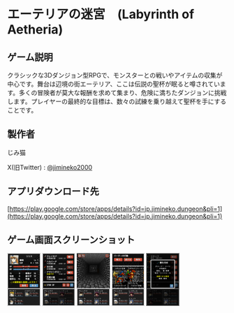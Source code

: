 <meta http-equiv="refresh" content="3;url=https://jimineko.com/">

# エーテリアの迷宮　(Labyrinth of Aetheria)

## ゲーム説明


クラシックな3Dダンジョン型RPGで、モンスターとの戦いやアイテムの収集が中心です。舞台は辺境の街エーテリア、ここは伝説の聖杯が眠ると噂されています。多くの冒険者が莫大な報酬を求めて集まり、危険に満ちたダンジョンに挑戦します。プレイヤーの最終的な目標は、数々の試練を乗り越えて聖杯を手にすることです。

## 製作者

じみ猫 

X(旧Twitter) : [@jimineko2000](https://twitter.com/jimineko2000)

## アプリダウンロード先
[https://play.google.com/store/apps/details?id=jp.jimineko.dungeon&pli=1](https://play.google.com/store/apps/details?id=jp.jimineko.dungeon&pli=1)

## ゲーム画面スクリーンショット

<img src="pics/001small.png" width="15%"> <img src="pics/002small.png" width="15%"> <img src="pics/003small.png" width="15%"> <img src="pics/004small.png" width="15%"> <img src="pics/005small.png" width="15%">
